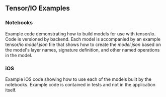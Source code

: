 ## Tensor/IO Examples

### Notebooks

Example code demonstrating how to build models for use with tensor/io. Code is versioned by backend. Each model is accompanied by an example tensor/io *model.json* file that shows how to create the *model.json* based on the model's layer names, signature definition, and other named operations in the model.

### iOS

Example iOS code showing how to use each of the models built by the notebooks. Example code is contained in tests and not in the application itself.